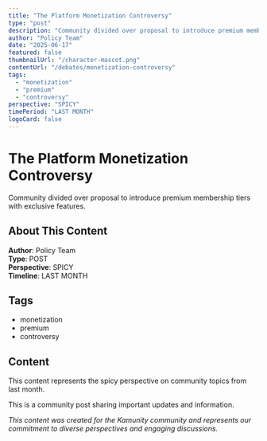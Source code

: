 ```yaml
---
title: "The Platform Monetization Controversy"
type: "post"
description: "Community divided over proposal to introduce premium membership tiers with exclusive features."
author: "Policy Team"
date: "2025-06-17"
featured: false
thumbnailUrl: "/character-mascot.png"
contentUrl: "/debates/monetization-controversy"
tags:
  - "monetization"
  - "premium"
  - "controversy"
perspective: "SPICY"
timePeriod: "LAST MONTH"
logoCard: false
---
```

# The Platform Monetization Controversy

Community divided over proposal to introduce premium membership tiers with exclusive features.

## About This Content

**Author**: Policy Team  
**Type**: POST  
**Perspective**: SPICY  
**Timeline**: LAST MONTH  



## Tags

- monetization
- premium
- controversy

## Content

This content represents the spicy perspective on community topics from last month. 




This is a community post sharing important updates and information.

*This content was created for the Kamunity community and represents our commitment to diverse perspectives and engaging discussions.*
